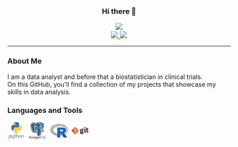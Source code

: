 <div id="header" align="center">
  <h3>
    Hi there 👋
  </h3>
  <img src="https://media.giphy.com/media/lhtRFkNxEfjaw/giphy.gif" width="100"/>
  <div id="badges">
    <a href="https://www.linkedin.com/in/yulia-sevastyanova-766060129/">
      <img src="https://img.shields.io/badge/LinkedIn-blue?logo=linkedin&logoColor=white&style=for-the-badge"/>
    </a>
    <a href="https://t.me/juliese">
      <img src="https://img.shields.io/badge/Telegram-2CA5E0?style=flat-squeare&logo=telegram&logoColor=white"/>
    </a>
  </div>
</div>

---

### About Me 
I am a data analyst and before that a biostatistician in clinical trials. \
On this GitHub, you'll find a collection of my projects that showcase my skills in data analysis. 


### Languages and Tools 
<div>
  <img src="https://github.com/devicons/devicon/blob/master/icons/python/python-original-wordmark.svg" title="python"  alt="python" width="40" height="40"/>&nbsp;
  <img src="https://github.com/devicons/devicon/blob/master/icons/postgresql/postgresql-original-wordmark.svg" title="PostgreSQL"  alt="PostgreSQL" width="40" height="40"/>&nbsp;
  <img src="https://github.com/devicons/devicon/blob/master/icons/r/r-original.svg" title="R"  alt="R" width="40" height="40"/>&nbsp;
  <img src="https://github.com/devicons/devicon/blob/master/icons/git/git-original-wordmark.svg" title="Git" **alt="Git" width="40" height="40"/>
</div>


<!--
**y-sevastianova/y-sevastianova** is a ✨ _special_ ✨ repository because its `README.md` (this file) appears on your GitHub profile.

Here are some ideas to get you started:

- 🔭 I’m currently working on ...
- 🌱 I’m currently learning ...
- 👯 I’m looking to collaborate on ...
- 🤔 I’m looking for help with ...
- 💬 Ask me about ...
- 📫 How to reach me: ...
- 😄 Pronouns: ...
- ⚡ Fun fact: ...
-->
